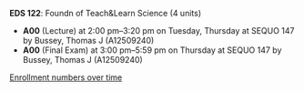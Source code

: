 **EDS 122**: Foundn of Teach&Learn Science (4 units)

- **A00** (Lecture) at 2:00 pm–3:20 pm on Tuesday, Thursday at SEQUO 147 by Bussey, Thomas J (A12509240)
- **A00** (Final Exam) at 3:00 pm–5:59 pm on Thursday at SEQUO 147 by Bussey, Thomas J (A12509240)

[Enrollment numbers over time](./EDS122.tsv)

